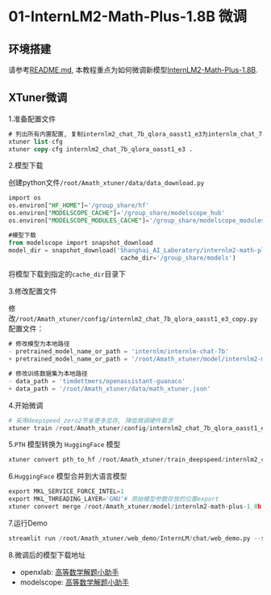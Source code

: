 # 01-InternLM2-Math-Plus-1.8B 微调

## **环境搭建**

请参考[README.md](https://github.com/RoundCoral/AMChat_internlm2-math-plus-1.8b/blob/main/README.md), 本教程重点为如何微调新模型[InternLM2-Math-Plus-1.8B](https://modelscope.cn/models/Shanghai_AI_Laboratory/internlm2-math-plus-1_8b/summary).

## **XTuner微调**

1.准备配置文件

```SQL
# 列出所有内置配置, 复制internlm2_chat_7b_qlora_oasst1_e3为internlm_chat_7b_qlora_oasst1_e3_copy.py
xtuner list-cfg
xtuner copy-cfg internlm2_chat_7b_qlora_oasst1_e3 .
```

2.模型下载

创建python文件`/root/Amath_xtuner/data/data_download.py`

```SQL
import os
os.environ["HF_HOME"]='/group_share/hf'
os.environ["MODELSCOPE_CACHE"]='/group_share/modelscope_hub'
os.environ["MODELSCOPE_MODULES_CACHE"]='/group_share/modelscope_modules'

#模型下载
from modelscope import snapshot_download
model_dir = snapshot_download('Shanghai_AI_Laboratory/internlm2-math-plus-1_8b',
                               cache_dir='/group_share/models')
```

将模型下载到指定的`cache_dir`目录下

3.修改配置文件

修改`/root/Amath_xtuner/config/internlm2_chat_7b_qlora_oasst1_e3_copy.py`配置文件：

```SQL
# 修改模型为本地路径
- pretrained_model_name_or_path = 'internlm/internlm-chat-7b'
+ pretrained_model_name_or_path = '/root/Amath_xtuner/model/internlm2-math-plus-1_8b'

# 修改训练数据集为本地路径
- data_path = 'timdettmers/openassistant-guanaco'
+ data_path = '/root/Amath_xtuner/data/math_xtuner.json'
```

4.开始微调

```Python
# 采用deepspeed_zero2节省更多显存, 降低微调硬件需求
xtuner train /root/Amath_xtuner/config/internlm2_chat_7b_qlora_oasst1_e3_copy.py --work-dir /root/Amath_xtuner/train_deepspeed --deepspeed deepspeed_zero2
```

5.`PTH` 模型转换为 `HuggingFace` 模型

```Python
xtuner convert pth_to_hf /root/Amath_xtuner/train_deepspeed/internlm2_chat_7b_qlora_oasst1_e3_copy.py /root/Amath_xtuner/train_deepspeed/epoch_3.pth /root/Amath_xtuner/huggingface
```

6.`HuggingFace` 模型合并到大语言模型

```Python
export MKL_SERVICE_FORCE_INTEL=1
export MKL_THREADING_LAYER='GNU'# 原始模型参数存放的位置export 
xtuner convert merge /root/Amath_xtuner/model/internlm2-math-plus-1_8b /root/Amath_xtuner/huggingface /root/Amath_xtuner/final_model
```

7.运行Demo

```Python
streamlit run /root/Amath_xtuner/web_demo/InternLM/chat/web_demo.py --server.address 127.0.0.1 --server.port 6006
```

8.微调后的模型下载地址

- openxlab: [高等数学解题小助手](https://openxlab.org.cn/models/detail/Round_coral/AMChat_internlm2-math-plus-1.8b)
- modelscope: [高等数学解题小助手](https://www.modelscope.cn/models/Roundcoral/AMChat_internlm2-math-plus-1.8b)